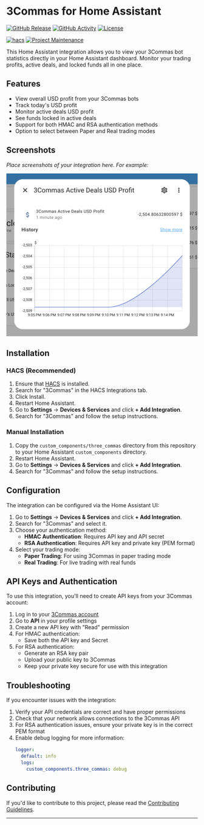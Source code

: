 # 3Commas for Home Assistant

[![GitHub Release][releases-shield]][releases]
[![GitHub Activity][commits-shield]][commits]
[![License][license-shield]](LICENSE)

[![hacs][hacsbadge]][hacs]
[![Project Maintenance][maintenance-shield]][user_profile]

This Home Assistant integration allows you to view your 3Commas bot statistics directly in your Home Assistant dashboard. Monitor your trading profits, active deals, and locked funds all in one place.

## Features

- View overall USD profit from your 3Commas bots
- Track today's USD profit
- Monitor active deals USD profit
- See funds locked in active deals
- Support for both HMAC and RSA authentication methods
- Option to select between Paper and Real trading modes

## Screenshots

_Place screenshots of your integration here. For example:_

![Example Dashboard](https://github.com/ryan-shirley/hacs-3commas/raw/main/images/dashboard.png)

## Installation

### HACS (Recommended)

1. Ensure that [HACS](https://hacs.xyz/) is installed.
2. Search for "3Commas" in the HACS Integrations tab.
3. Click Install.
4. Restart Home Assistant.
5. Go to **Settings** → **Devices & Services** and click **+ Add Integration**.
6. Search for "3Commas" and follow the setup instructions.

### Manual Installation

1. Copy the `custom_components/three_commas` directory from this repository to your Home Assistant `custom_components` directory.
2. Restart Home Assistant.
3. Go to **Settings** → **Devices & Services** and click **+ Add Integration**.
4. Search for "3Commas" and follow the setup instructions.

## Configuration

The integration can be configured via the Home Assistant UI:

1. Go to **Settings** → **Devices & Services** and click **+ Add Integration**.
2. Search for "3Commas" and select it.
3. Choose your authentication method:
   - **HMAC Authentication**: Requires API key and API secret
   - **RSA Authentication**: Requires API key and private key (PEM format)
4. Select your trading mode:
   - **Paper Trading**: For using 3Commas in paper trading mode
   - **Real Trading**: For live trading with real funds

## API Keys and Authentication

To use this integration, you'll need to create API keys from your 3Commas account:

1. Log in to your [3Commas account](https://3commas.io/)
2. Go to **API** in your profile settings
3. Create a new API key with "Read" permission
4. For HMAC authentication:
   - Save both the API key and Secret
5. For RSA authentication:
   - Generate an RSA key pair
   - Upload your public key to 3Commas
   - Keep your private key secure for use with this integration

## Troubleshooting

If you encounter issues with the integration:

1. Verify your API credentials are correct and have proper permissions
2. Check that your network allows connections to the 3Commas API
3. For RSA authentication issues, ensure your private key is in the correct PEM format
4. Enable debug logging for more information:
   ```yaml
   logger:
     default: info
     logs:
       custom_components.three_commas: debug
   ```

## Contributing

If you'd like to contribute to this project, please read the [Contributing Guidelines](CONTRIBUTING.md).

---

[commits-shield]: https://img.shields.io/github/commit-activity/y/ryan-shirley/hacs-3commas.svg
[commits]: https://github.com/ryan-shirley/hacs-3commas/commits/main
[hacs]: https://github.com/hacs/integration
[hacsbadge]: https://img.shields.io/badge/HACS-Default-orange.svg
[license-shield]: https://img.shields.io/github/license/ryan-shirley/hacs-3commas.svg
[maintenance-shield]: https://img.shields.io/badge/maintainer-%40ryan--shirley-blue.svg
[releases-shield]: https://img.shields.io/github/release/ryan-shirley/hacs-3commas.svg
[releases]: https://github.com/ryan-shirley/hacs-3commas/releases
[user_profile]: https://github.com/ryan-shirley
